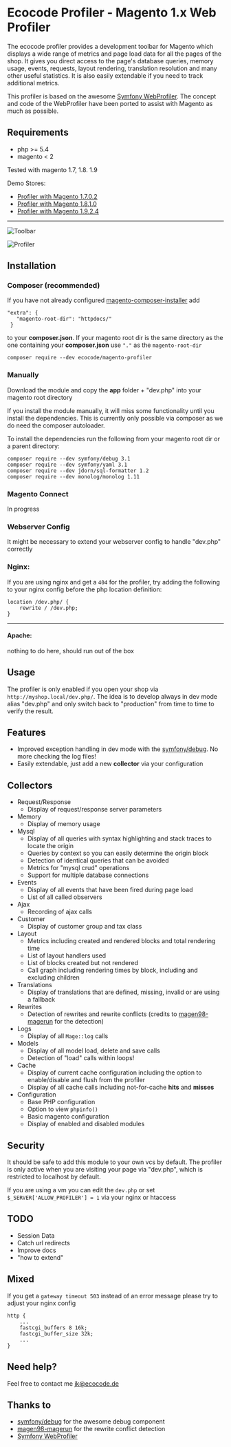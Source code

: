 # Ecocode Profiler - Magento 1.x Web Profiler

The ecocode profiler provides a development toolbar for Magento which displays a wide range of metrics and page load data for all the pages of the shop. It gives you direct access to the page's database queries, memory usage, events, requests, layout rendering, translation resolution and many other useful statistics. It is also easily extendable if you need to track additional metrics.

This profiler is based on the awesome [Symfony WebProfiler][4].
The concept and code of the WebProfiler have been ported to assist with Magento as much as possible.


## Requirements
* php >= 5.4
* magento < 2

Tested with magento 
1.7, 1.8. 1.9

Demo Stores:
* [Profiler with Magento 1.7.0.2](http://1.7.0.2.magento-profiler.ecocode.de/dev.php)
* [Profiler with Magento 1.8.1.0](http://1.8.1.0.magento-profiler.ecocode.de/dev.php)
* [Profiler with Magento 1.9.2.4](http://1.9.2.4.magento-profiler.ecocode.de/dev.php)

---
![Toolbar](/docs/image/toolbar.jpg "Toolbar")


![Profiler](/docs/image/profiler.jpg "Profiler")


## Installation

### Composer (recommended)
If you have not already configured [magento-composer-installer][1] add
```
"extra": {
   "magento-root-dir": "httpdocs/"
 }
```
to your **composer.json**. If your magento root dir is the same directory as the one containing your **composer.json** use `"."` as the `magento-root-dir`

`composer require --dev ecocode/magento-profiler`

### Manually
Download the module and copy the **app** folder + "dev.php" into your magento 
root directory

If you install the module manually, it will miss some functionality until you install
the dependencies. This is currently only possible via composer as we do need the composer autoloader.

To install the dependencies run the following from your magento root dir or a parent directory:
```
composer require --dev symfony/debug 3.1
composer require --dev symfony/yaml 3.1
composer require --dev jdorn/sql-formatter 1.2
composer require --dev monolog/monolog 1.11
```

### Magento Connect
In progress


### Webserver Config
It might be necessary to extend your webserver config to handle "dev.php" correctly

### Nginx:
If you are using nginx and get a `404` for the profiler, try adding the following to your nginx config before the php location definition:
```
location /dev.php/ {
    rewrite / /dev.php;
}
```
---
#### Apache:
nothing to do here, should run out of the box

## Usage
The profiler is only enabled if you open your shop via `http://myshop.local/dev.php/`.
The idea is to develop always in dev mode alias "dev.php" and only switch back to "production" from
time to time to verify the result.

## Features
* Improved exception handling in dev mode with the [symfony/debug][2]. No more checking the log files!
* Easily extendable, just add a new **collector** via your configuration

## Collectors
* Request/Response
  * Display of request/response server parameters
* Memory
  * Display of memory usage 
* Mysql
  * Display of all queries with syntax highlighting and stack traces to locate the origin
  * Queries by context so you can easily determine the origin block
  * Detection of identical queries that can be avoided
  * Metrics for "mysql crud" operations
  * Support for multiple database connections
* Events
  * Display of all events that have been fired during page load
  * List of all called observers
* Ajax
  * Recording of ajax calls
* Customer
  * Display of customer group and tax class 
* Layout
  * Metrics including created and rendered blocks and total rendering time
  * List of layout handlers used
  * List of blocks created but not rendered
  * Call graph including rendering times by block, including and excluding children
* Translations
  * Display of translations that are defined, missing, invalid or are using a fallback
* Rewrites
  * Detection of rewrites and rewrite conflicts (credits to [magen98-magerun][3] for the detection)
* Logs
  * Display of all `Mage::log` calls
* Models
  * Display of all model load, delete and save calls
  * Detection of "load" calls within loops!
* Cache
  * Display of current cache configuration including the option to enable/disable and flush from the profiler
  * Display of all cache calls including not-for-cache **hits** and **misses**
* Configuration
  * Base PHP configuration
  * Option to view `phpinfo()`
  * Basic magento configuration
  * Display of enabled and disabled modules

## Security
It should be safe to add this module to your own vcs by default. The profiler
is only active when you are visiting your page via "dev.php", which is restricted to 
localhost by default.

If you are using a vm you can edit the `dev.php` or set `$_SERVER['ALLOW_PROFILER'] = 1` 
via your nginx or htaccess

## TODO
* Session Data
* Catch url redirects
* Improve docs
* "how to extend"



## Mixed
If you get a `gateway timeout 503` instead of an error message please try to adjust your
nginx config
```
http {
    ...
    fastcgi_buffers 8 16k;
    fastcgi_buffer_size 32k;
    ...
}
```

## Need help?
Feel free to contact me jk@ecocode.de


## Thanks to
* [symfony/debug][2] for the awesome debug component
* [magen98-magerun][3] for the rewrite conflict detection
* [Symfony WebProfiler][4]


[1]: https://github.com/Cotya/magento-composer-installer
[2]: https://github.com/symfony/debug
[3]: https://github.com/netz98/n98-magerun
[4]: https://github.com/symfony/web-profiler-bundle

